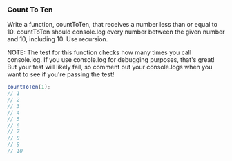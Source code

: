 ### Count To Ten

Write a function, countToTen, that receives a number less than or equal to 10.
countToTen should console.log every number between the given number and 10, including 10. Use recursion.

NOTE: The test for this function checks how many times you call console.log. If you use console.log for debugging purposes, that's great! But your test will likely fail, so comment out your console.logs when you want to see if you're passing the test!

```javascript
countToTen(1);
// 1
// 2
// 3
// 4
// 5
// 6
// 7
// 8
// 9
// 10
```

